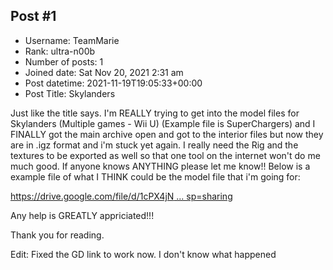 ## Post #1
- Username: TeamMarie
- Rank: ultra-n00b
- Number of posts: 1
- Joined date: Sat Nov 20, 2021 2:31 am
- Post datetime: 2021-11-19T19:05:33+00:00
- Post Title: Skylanders

Just like the title says. I'm REALLY trying to get into the model files for Skylanders (Multiple games - Wii U) (Example file is SuperChargers) and I FINALLY got the main archive open and got to the interior files but now they are in .igz format and i'm stuck yet again. I really need the Rig and the textures to be exported as well so that one tool on the internet won't do me much good. If anyone knows ANYTHING please let me know!! Below is a example file of what I THINK could be the model file that i'm going for:

[https://drive.google.com/file/d/1cPX4jN ... sp=sharing](https://drive.google.com/file/d/1cPX4jNDYjNXwgQkF2cESOwI9GymdVS0j/view?usp=sharing)


Any help is GREATLY appriciated!!!

Thank you for reading.


Edit: Fixed the GD link to work now. I don't know what happened
